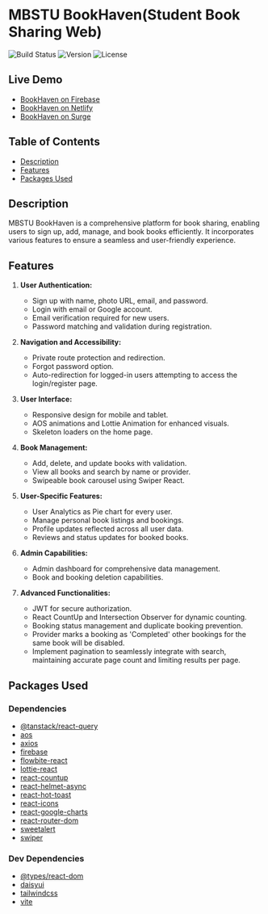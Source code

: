 # MBSTU BookHaven(Student Book Sharing Web)

![Build Status](https://img.shields.io/badge/build-passing-brightgreen)
![Version](https://img.shields.io/badge/version-1.0.0-blue)
![License](https://img.shields.io/badge/license-MIT-green)

## Live Demo

- [BookHaven on Firebase](https://bookshare-c1817.web.app)
- [BookHaven on Netlify](https://bookhaven1.netlify.app)
- [BookHaven on Surge](https://open-rest.surge.sh)

## Table of Contents

- [Description](#description)
- [Features](#features)
- [Packages Used](#packages-used)

## Description

MBSTU BookHaven is a comprehensive platform for book sharing, enabling users to sign up, add, manage, and book books efficiently. It incorporates various features to ensure a seamless and user-friendly experience.

## Features

1. **User Authentication:**

   - Sign up with name, photo URL, email, and password.
   - Login with email or Google account.
   - Email verification required for new users.
   - Password matching and validation during registration.

2. **Navigation and Accessibility:**

   - Private route protection and redirection.
   - Forgot password option.
   - Auto-redirection for logged-in users attempting to access the login/register page.

3. **User Interface:**

   - Responsive design for mobile and tablet.
   - AOS animations and Lottie Animation for enhanced visuals.
   - Skeleton loaders on the home page.

4. **Book Management:**

   - Add, delete, and update books with validation.
   - View all books and search by name or provider.
   - Swipeable book carousel using Swiper React.

5. **User-Specific Features:**

   - User Analytics as Pie chart for every user.
   - Manage personal book listings and bookings.
   - Profile updates reflected across all user data.
   - Reviews and status updates for booked books.

6. **Admin Capabilities:**

   - Admin dashboard for comprehensive data management.
   - Book and booking deletion capabilities.

7. **Advanced Functionalities:**
   - JWT for secure authorization.
   - React CountUp and Intersection Observer for dynamic counting.
   - Booking status management and duplicate booking prevention.
   - Provider marks a booking as 'Completed' other bookings for the same book will be disabled.
   - Implement pagination to seamlessly integrate with search, maintaining accurate page count and limiting results per page.

## Packages Used

### Dependencies

- [@tanstack/react-query](https://www.npmjs.com/package/@tanstack/react-query)
- [aos](https://www.npmjs.com/package/aos)
- [axios](https://www.npmjs.com/package/axios)
- [firebase](https://www.npmjs.com/package/firebase)
- [flowbite-react](https://www.npmjs.com/package/flowbite-react)
- [lottie-react](https://www.npmjs.com/package/lottie-react)
- [react-countup](https://www.npmjs.com/package/react-countup)
- [react-helmet-async](https://www.npmjs.com/package/react-helmet-async)
- [react-hot-toast](https://www.npmjs.com/package/react-hot-toast)
- [react-icons](https://www.npmjs.com/package/react-icons)
- [react-google-charts](https://www.react-google-charts.com/)
- [react-router-dom](https://www.npmjs.com/package/react-router-dom)
- [sweetalert](https://www.npmjs.com/package/sweetalert)
- [swiper](https://www.npmjs.com/package/swiper)

### Dev Dependencies

- [@types/react-dom](https://www.npmjs.com/package/@types/react-dom)
- [daisyui](https://daisyui.com/docs/install)
- [tailwindcss](https://tailwindcss.com/docs/guides/vite)
- [vite](https://www.npmjs.com/package/vite)
